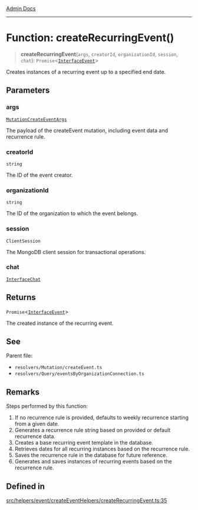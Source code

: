 [Admin Docs](/)

***

# Function: createRecurringEvent()

> **createRecurringEvent**(`args`, `creatorId`, `organizationId`, `session`, `chat`): `Promise`\<[`InterfaceEvent`](../../../../../models/Event/interfaces/InterfaceEvent.md)\>

Creates instances of a recurring event up to a specified end date.

## Parameters

### args

[`MutationCreateEventArgs`](../../../../../types/generatedGraphQLTypes/type-aliases/MutationCreateEventArgs.md)

The payload of the createEvent mutation, including event data and recurrence rule.

### creatorId

`string`

The ID of the event creator.

### organizationId

`string`

The ID of the organization to which the event belongs.

### session

`ClientSession`

The MongoDB client session for transactional operations.

### chat

[`InterfaceChat`](../../../../../models/Chat/interfaces/InterfaceChat.md)

## Returns

`Promise`\<[`InterfaceEvent`](../../../../../models/Event/interfaces/InterfaceEvent.md)\>

The created instance of the recurring event.

## See

Parent file:
- `resolvers/Mutation/createEvent.ts`
- `resolvers/Query/eventsByOrganizationConnection.ts`

## Remarks

Steps performed by this function:
1. If no recurrence rule is provided, defaults to weekly recurrence starting from a given date.
2. Generates a recurrence rule string based on provided or default recurrence data.
3. Creates a base recurring event template in the database.
4. Retrieves dates for all recurring instances based on the recurrence rule.
5. Saves the recurrence rule in the database for future reference.
6. Generates and saves instances of recurring events based on the recurrence rule.

## Defined in

[src/helpers/event/createEventHelpers/createRecurringEvent.ts:35](https://github.com/Suyash878/talawa-api/blob/cfd688207611ba245c99edd8dbaccb2cdbf6a043/src/helpers/event/createEventHelpers/createRecurringEvent.ts#L35)
